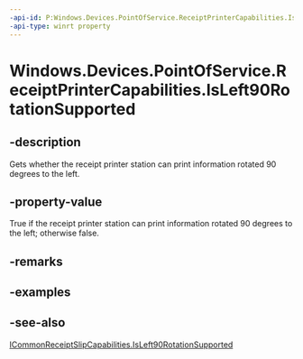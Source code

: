 ```yaml
---
-api-id: P:Windows.Devices.PointOfService.ReceiptPrinterCapabilities.IsLeft90RotationSupported
-api-type: winrt property
---
```


<!-- Property syntax
public bool IsLeft90RotationSupported { get; }
-->

# Windows.Devices.PointOfService.ReceiptPrinterCapabilities.IsLeft90RotationSupported

## -description
Gets whether the receipt printer station can print information rotated 90 degrees to the left.

## -property-value
True if the receipt printer station can print information rotated 90 degrees to the left; otherwise false.

## -remarks

## -examples

## -see-also
[ICommonReceiptSlipCapabilities.IsLeft90RotationSupported](icommonreceiptslipcapabilities_isleft90rotationsupported.md)